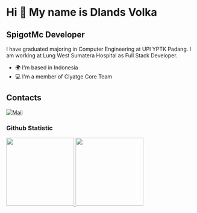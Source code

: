 Hi 👋 My name is Dlands Volka
======================

SpigotMc Developer
------------------

I have graduated majoring in Computer Engineering at UPI YPTK Padang. I am working at Lung West Sumatera Hospital as Full Stack Developer.

* 🌍 I'm based in Indonesia
* 💻 I'm a member of Clyatge Core Team

Contacts
------------------

[![Mail](https://img.shields.io/badge/email-8B89CC?&style=for-the-badge&logo=protonmail&logoColor=white)](mailto:kimsoohyun1344@gmail.com) 
 
 ### Github Statistic
<p align="left">
 <a href="https://github.com/DLandDS">
   <img height="180em" src="https://github-readme-stats-eight-theta.vercel.app/api?username=DLandDS&show_icons=true&theme=algolia&include_all_commits=true&count_private=true"/>
   <img height="180em" src="https://github-readme-stats-eight-theta.vercel.app/api/top-langs/?username=DLandDS&layout=compact&langs_count=8&theme=algolia"/>
 </a>
</p>
